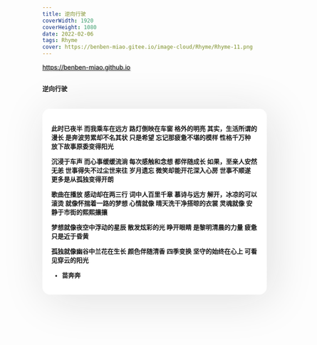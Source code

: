 ```yaml
---
title: 逆向行驶
coverWidth: 1920
coverHeight: 1080
date: 2022-02-06
tags: Rhyme
cover: https://benben-miao.gitee.io/image-cloud/Rhyme/Rhyme-11.png
---
```


<!-- <div style="background-color: #eeeeee; width: 120px; padding:5px 20px; border-radius: 3px;">Read More</div> -->
<!-- more -->

<div class="card">
  <a href="https://benben-miao.github.io" style="text-shadow: 1px 1px 3px #888;">https://benben-miao.github.io</a>
</div>

## 
#### 逆向行驶
<br/>
<div class="rhyme">

此时已夜半
而我乘车在远方
路灯倒映在车窗
格外的明亮
其实，生活所谓的漫长
是奔波劳累却不名其状
只是希望
忘记那疲惫不堪的模样
性格千万种
放下故事原委变得阳光

沉浸于车声
而心事缓缓流淌
每次感触和念想
都伴随成长
如果，至亲人安然无恙
世事得失不过尘世来往
岁月遗忘
微笑却能开花深入心房
世事不顺遂
更多是从孤独变得开朗

歌曲在播放
感动却在两三行
词中人百里千章
慕诗与远方
解开，冰凉的可以滚烫
就像怀揣着一路的梦想
心情就像
晴天洗干净搭晾的衣裳
灵魂就像
安静于市街的熙熙攘攘

梦想就像夜空中浮动的星辰
散发炫彩的光
睁开眼睛
是黎明清晨的力量
疲惫只是近于昏黄

孤独就像幽谷中兰花在生长
颜色伴随清香
四季变换
坚守的始终在心上
可看见穿云的阳光

- 苗奔奔
</div>

<style>
.rhyme {
  border-radius: 17px;
  background: #ffffff;
  box-shadow:  9px 9px 100px #dedede,
              -9px -9px 100px #ffffff;
  padding: 20px;
  font-family: 'YouYuan';
  font-weight: bold;
  font-size: 1.0em;
}
</style>
